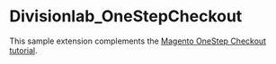 Divisionlab_OneStepCheckout
==============================

This sample extension complements the [Magento OneStep Checkout tutorial].

[Magento OneStep Checkout tutorial]: http://www.solvingmagento.com/onestep-checkout-a-magento-tutorial-part-1-steps-1-4-of-12/
